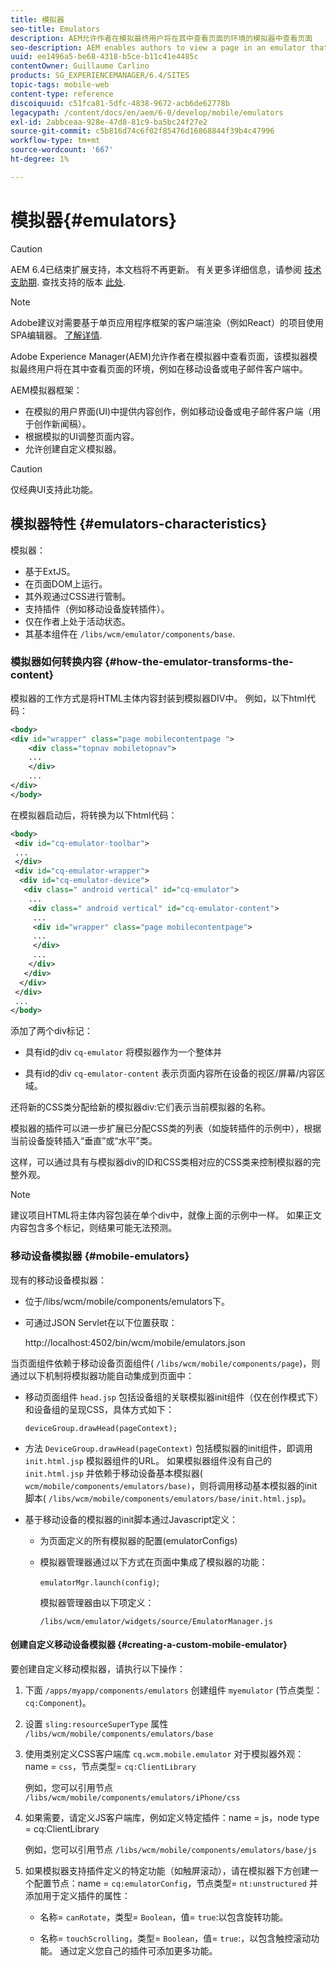 ```yaml
---
title: 模拟器
seo-title: Emulators
description: AEM允许作者在模拟最终用户将在其中查看页面的环境的模拟器中查看页面
seo-description: AEM enables authors to view a page in an emulator that simulates the environment in which an end-user will view the page
uuid: ee1496a5-be68-4318-b5ce-b11c41e4485c
contentOwner: Guillaume Carlino
products: SG_EXPERIENCEMANAGER/6.4/SITES
topic-tags: mobile-web
content-type: reference
discoiquuid: c51fca81-5dfc-4838-9672-acb6de62778b
legacypath: /content/docs/en/aem/6-0/develop/mobile/emulators
exl-id: 2abbceaa-928e-47d8-81c9-ba5bc24f27e2
source-git-commit: c5b816d74c6f02f85476d16868844f39b4c47996
workflow-type: tm+mt
source-wordcount: '667'
ht-degree: 1%

---
```


# 模拟器{#emulators}

>[!CAUTION]
>
>AEM 6.4已结束扩展支持，本文档将不再更新。 有关更多详细信息，请参阅 [技术支助期](https://helpx.adobe.com/cn/support/programs/eol-matrix.html). 查找支持的版本 [此处](https://experienceleague.adobe.com/docs/).

>[!NOTE]
>
>Adobe建议对需要基于单页应用程序框架的客户端渲染（例如React）的项目使用SPA编辑器。 [了解详情](/help/sites-developing/spa-overview.md).

Adobe Experience Manager(AEM)允许作者在模拟器中查看页面，该模拟器模拟最终用户将在其中查看页面的环境，例如在移动设备或电子邮件客户端中。

AEM模拟器框架：

* 在模拟的用户界面(UI)中提供内容创作，例如移动设备或电子邮件客户端（用于创作新闻稿）。
* 根据模拟的UI调整页面内容。
* 允许创建自定义模拟器。

>[!CAUTION]
>
>仅经典UI支持此功能。

## 模拟器特性 {#emulators-characteristics}

模拟器：

* 基于ExtJS。
* 在页面DOM上运行。
* 其外观通过CSS进行管制。
* 支持插件（例如移动设备旋转插件）。
* 仅在作者上处于活动状态。
* 其基本组件在 `/libs/wcm/emulator/components/base`.

### 模拟器如何转换内容 {#how-the-emulator-transforms-the-content}

模拟器的工作方式是将HTML主体内容封装到模拟器DIV中。 例如，以下html代码：

```xml
<body>
<div id="wrapper" class="page mobilecontentpage ">
    <div class="topnav mobiletopnav">
    ...
    </div>
    ...
</div>
</body>
```

在模拟器启动后，将转换为以下html代码：

```xml
<body>
 <div id="cq-emulator-toolbar">
 ...
 </div>
 <div id="cq-emulator-wrapper">
  <div id="cq-emulator-device">
   <div class=" android vertical" id="cq-emulator">
    ...
    <div class=" android vertical" id="cq-emulator-content">
     ...
     <div id="wrapper" class="page mobilecontentpage">
     ...
     </div>
     ...
    </div>
   </div>
  </div>
 </div>
 ...
</body>
```

添加了两个div标记：

* 具有id的div `cq-emulator` 将模拟器作为一个整体并

* 具有id的div `cq-emulator-content` 表示页面内容所在设备的视区/屏幕/内容区域。

还将新的CSS类分配给新的模拟器div:它们表示当前模拟器的名称。

模拟器的插件可以进一步扩展已分配CSS类的列表（如旋转插件的示例中），根据当前设备旋转插入“垂直”或“水平”类。

这样，可以通过具有与模拟器div的ID和CSS类相对应的CSS类来控制模拟器的完整外观。

>[!NOTE]
>
>建议项目HTML将主体内容包装在单个div中，就像上面的示例中一样。 如果正文内容包含多个标记，则结果可能无法预测。

### 移动设备模拟器 {#mobile-emulators}

现有的移动设备模拟器：

* 位于/libs/wcm/mobile/components/emulators下。
* 可通过JSON Servlet在以下位置获取：

   http://localhost:4502/bin/wcm/mobile/emulators.json

当页面组件依赖于移动设备页面组件( `/libs/wcm/mobile/components/page`)，则通过以下机制将模拟器功能自动集成到页面中：

* 移动页面组件 `head.jsp` 包括设备组的关联模拟器init组件（仅在创作模式下）和设备组的呈现CSS，具体方式如下：

   `deviceGroup.drawHead(pageContext);`

* 方法 `DeviceGroup.drawHead(pageContext)` 包括模拟器的init组件，即调用 `init.html.jsp` 模拟器组件的URL。 如果模拟器组件没有自己的 `init.html.jsp` 并依赖于移动设备基本模拟器( `wcm/mobile/components/emulators/base)`，则将调用移动基本模拟器的init脚本( `/libs/wcm/mobile/components/emulators/base/init.html.jsp`)。

* 基于移动设备的模拟器的init脚本通过Javascript定义：

   * 为页面定义的所有模拟器的配置(emulatorConfigs)
   * 模拟器管理器通过以下方式在页面中集成了模拟器的功能：

      `emulatorMgr.launch(config)`;

      模拟器管理器由以下项定义：

      `/libs/wcm/emulator/widgets/source/EmulatorManager.js`

#### 创建自定义移动设备模拟器 {#creating-a-custom-mobile-emulator}

要创建自定义移动模拟器，请执行以下操作：

1. 下面 `/apps/myapp/components/emulators` 创建组件 `myemulator` (节点类型： `cq:Component`)。

1. 设置 `sling:resourceSuperType` 属性 `/libs/wcm/mobile/components/emulators/base`

1. 使用类别定义CSS客户端库 `cq.wcm.mobile.emulator` 对于模拟器外观：name = `css`，节点类型= `cq:ClientLibrary`

   例如，您可以引用节点 `/libs/wcm/mobile/components/emulators/iPhone/css`

1. 如果需要，请定义JS客户端库，例如定义特定插件：name = js，node type = cq:ClientLibrary

   例如，您可以引用节点 `/libs/wcm/mobile/components/emulators/base/js`

1. 如果模拟器支持插件定义的特定功能（如触屏滚动），请在模拟器下方创建一个配置节点：name = `cq:emulatorConfig`，节点类型= `nt:unstructured` 并添加用于定义插件的属性：

   * 名称= `canRotate`，类型= `Boolean`，值= `true`:以包含旋转功能。

   * 名称= `touchScrolling`，类型= `Boolean`，值= `true`:，以包含触控滚动功能。
   通过定义您自己的插件可添加更多功能。
